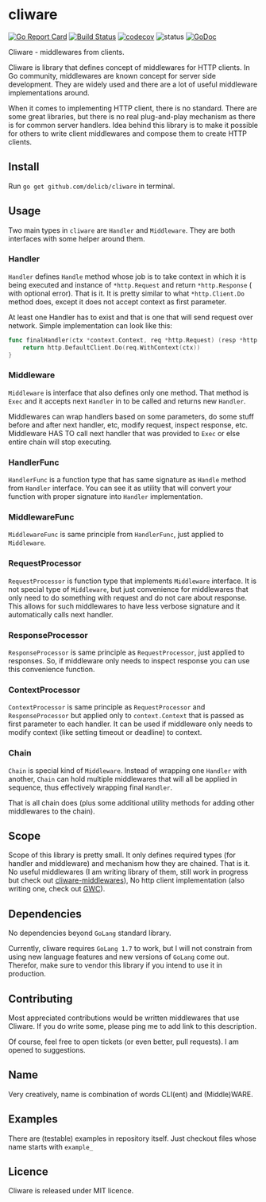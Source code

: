 # cliware
[![Go Report Card](https://goreportcard.com/badge/github.com/delicb/cliware)](https://goreportcard.com/report/github.com/delicb/cliware)
[![Build Status](https://travis-ci.org/delicb/cliware.svg?branch=master)](https://travis-ci.org/delicb/cliware)
[![codecov](https://codecov.io/gh/delicb/cliware/branch/master/graph/badge.svg)](https://codecov.io/gh/delicb/cliware)
![status](https://img.shields.io/badge/status-beta-orange.svg)
[![GoDoc](https://img.shields.io/badge/godoc-reference-blue.svg)](http://godoc.org/github.com/delicb/cliware)

Cliware - middlewares from clients.

Cliware is library that defines concept of middlewares for HTTP clients. In 
Go community, middlewares are known concept for server side development. They
are widely used and there are a lot of useful middleware implementations around.

When it comes to implementing HTTP client, there is no standard. There are some
great libraries, but there is no real plug-and-play mechanism as there is for
common server handlers. Idea behind this library is to make it possible for 
others to write client middlewares and compose them to create HTTP clients.

## Install
Run `go get github.com/delicb/cliware` in terminal.

## Usage
Two main types in `cliware` are `Handler` and `Middleware`. They are both 
interfaces with some helper around them. 

### Handler
`Handler` defines `Handle` method whose job is to take context in which it is
being executed and instance of `*http.Request` and return `*http.Response` (
with optional error). That is it. It is pretty similar to what `*http.Client.Do`
method does, except it does not accept context as first parameter.

At least one Handler has to exist and that is one that will send request over
network. Simple implementation can look like this:
```go
func finalHandler(ctx *context.Context, req *http.Request) (resp *http.Response, err error) {
    return http.DefaultClient.Do(req.WithContext(ctx))
}
```

### Middleware
`Middleware` is interface that also defines only one method. That method is
`Exec` and it accepts next `Handler` in to be called and returns new `Handler`.

Middlewares can wrap handlers based on some parameters, do some stuff before and
after next handler, etc, modify request, inspect response, etc. Middleware HAS TO
call next handler that was provided to `Exec` or else entire chain will stop
executing.

### HandlerFunc
`HandlerFunc` is a function type that has same signature as `Handle` method
from `Handler` interface. You can see it as utility that will convert your 
function with proper signature into `Handler` implementation.

### MiddlewareFunc 
`MiddlewareFunc` is same principle from `HandlerFunc`, just applied to `Middleware`.

### RequestProcessor
`RequestProcessor` is function type that implements `Middleware` interface. It is
not special type of `Middleware`, but just convenience for middlewares that only
need to do something with request and do not care about response. This allows for
such middlewares to have less verbose signature and it automatically calls next
handler.

### ResponseProcessor
`ResponseProcessor` is same principle as `RequestProcessor`, just applied to
responses. So, if middleware only needs to inspect response you can use this
convenience function.

### ContextProcessor
`ContextProcessor` is same principle as `RequestProcessor` and `ResponseProcessor`
but applied only to `context.Context` that is passed as first parameter to each
handler. It can be used if middleware only needs to modify context (like setting
timeout or deadline) to context.

### Chain
`Chain` is special kind of `Middleware`. Instead of wrapping one `Handler` with
another, `Chain` can hold multiple middlewares that will all be applied in 
sequence, thus effectively wrapping final `Handler`.

That is all chain does (plus some additional utility methods for adding other
middlewares to the chain).

## Scope
Scope of this library is pretty small. It only defines required types (for
handler and middleware) and mechanism how they are chained. That is it.
No useful middlewares (I am writing library of them, still work in progress but 
check out [cliware-middlewares](https://github.com/delicb/cliware-middlewares)),
No http client implementation (also writing one, check out 
[GWC](https://github.com/delicb/gwc)). 

## Dependencies
No dependencies beyond `GoLang` standard library.

Currently, cliware requires `GoLang 1.7` to work, but I will not constrain from 
using new language features and new versions of `GoLang` come out. Therefor, 
make sure to vendor this library if you intend to use it in production.

## Contributing
Most appreciated contributions would be written middlewares that use Cliware.
If you do write some, please ping me to add link to this description.

Of course, feel free to open tickets (or even better, pull requests). I am opened
to suggestions. 

## Name
Very creatively, name is combination of words CLI(ent) and (Middle)WARE. 

## Examples
There are (testable) examples in repository itself. Just checkout files whose
name starts with `example_`

## Licence
Cliware is released under MIT licence.
